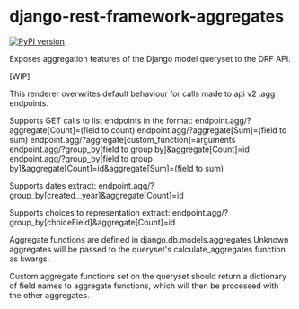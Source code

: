 # django-rest-framework-aggregates
[![PyPI version](https://badge.fury.io/py/drf-aggregates.svg)](https://badge.fury.io/py/drf-aggregates)

Exposes aggregation features of the Django model queryset to the DRF API.

[WIP]

This renderer overwrites default behaviour for calls made to api v2 .agg endpoints.

Supports GET calls to list endpoints in the format:
    endpoint.agg/?aggregate[Count]=(field to count)
    endpoint.agg/?aggregate[Sum]=(field to sum)
    endpoint.agg/?aggregate[custom_function]=arguments
    endpoint.agg/?group_by[field to group by]&aggregate[Count]=id
    endpoint.agg/?group_by[field to group by]&aggregate[Count]=id&aggregate[Sum]=(field to sum)

Supports dates extract:
    endpoint.agg/?group_by[created__year]&aggregate[Count]=id

Supports choices to representation extract:
    endpoint.agg/?group_by[choiceField]&aggregate[Count]=id

Aggregate functions are defined in django.db.models.aggregates
Unknown aggregates will be passed to the queryset's calculate_aggregates function as kwargs.

Custom aggregate functions set on the queryset should return a dictionary of field names to
aggregate functions, which will then be processed with the other aggregates.